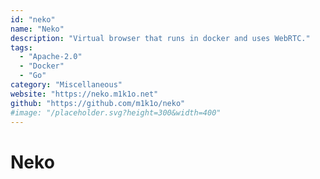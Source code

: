 ```yaml
---
id: "neko"
name: "Neko"
description: "Virtual browser that runs in docker and uses WebRTC."
tags:
  - "Apache-2.0"
  - "Docker"
  - "Go"
category: "Miscellaneous"
website: "https://neko.m1k1o.net"
github: "https://github.com/m1k1o/neko"
#image: "/placeholder.svg?height=300&width=400"
---
```


# Neko
